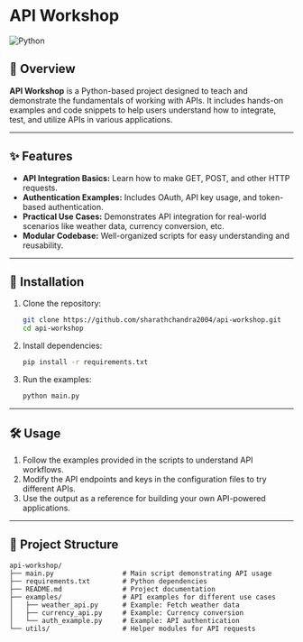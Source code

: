 

# API Workshop  

![Python](https://img.shields.io/badge/Python-3.8%2B-blue)  

## 🚀 Overview  

**API Workshop** is a Python-based project designed to teach and demonstrate the fundamentals of working with APIs. It includes hands-on examples and code snippets to help users understand how to integrate, test, and utilize APIs in various applications.  

---

## ✨ Features  

- **API Integration Basics:** Learn how to make GET, POST, and other HTTP requests.  
- **Authentication Examples:** Includes OAuth, API key usage, and token-based authentication.  
- **Practical Use Cases:** Demonstrates API integration for real-world scenarios like weather data, currency conversion, etc.  
- **Modular Codebase:** Well-organized scripts for easy understanding and reusability.  

---

## 🔧 Installation  

1. Clone the repository:  
   ```bash  
   git clone https://github.com/sharathchandra2004/api-workshop.git  
   cd api-workshop  
   ```  

2. Install dependencies:  
   ```bash  
   pip install -r requirements.txt  
   ```  

3. Run the examples:  
   ```bash  
   python main.py  
   ```  

---

## 🛠️ Usage  

1. Follow the examples provided in the scripts to understand API workflows.  
2. Modify the API endpoints and keys in the configuration files to try different APIs.  
3. Use the output as a reference for building your own API-powered applications.  

---

## 📁 Project Structure  

```
api-workshop/  
├── main.py                 # Main script demonstrating API usage  
├── requirements.txt        # Python dependencies  
├── README.md               # Project documentation  
├── examples/               # API examples for different use cases  
│   ├── weather_api.py      # Example: Fetch weather data  
│   ├── currency_api.py     # Example: Currency conversion  
│   └── auth_example.py     # Example: API authentication  
└── utils/                  # Helper modules for API requests  

